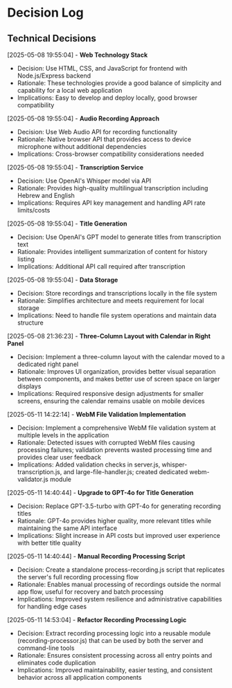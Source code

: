 # Decision Log

## Technical Decisions

[2025-05-08 19:55:04] - **Web Technology Stack**
- Decision: Use HTML, CSS, and JavaScript for frontend with Node.js/Express backend
- Rationale: These technologies provide a good balance of simplicity and capability for a local web application
- Implications: Easy to develop and deploy locally, good browser compatibility

[2025-05-08 19:55:04] - **Audio Recording Approach**
- Decision: Use Web Audio API for recording functionality
- Rationale: Native browser API that provides access to device microphone without additional dependencies
- Implications: Cross-browser compatibility considerations needed

[2025-05-08 19:55:04] - **Transcription Service**
- Decision: Use OpenAI's Whisper model via API
- Rationale: Provides high-quality multilingual transcription including Hebrew and English
- Implications: Requires API key management and handling API rate limits/costs

[2025-05-08 19:55:04] - **Title Generation**
- Decision: Use OpenAI's GPT model to generate titles from transcription text
- Rationale: Provides intelligent summarization of content for history listing
- Implications: Additional API call required after transcription

[2025-05-08 19:55:04] - **Data Storage**
- Decision: Store recordings and transcriptions locally in the file system
- Rationale: Simplifies architecture and meets requirement for local storage
- Implications: Need to handle file system operations and maintain data structure

[2025-05-08 21:36:23] - **Three-Column Layout with Calendar in Right Panel**
- Decision: Implement a three-column layout with the calendar moved to a dedicated right panel
- Rationale: Improves UI organization, provides better visual separation between components, and makes better use of screen space on larger displays
- Implications: Required responsive design adjustments for smaller screens, ensuring the calendar remains usable on mobile devices

[2025-05-11 14:22:14] - **WebM File Validation Implementation**
- Decision: Implement a comprehensive WebM file validation system at multiple levels in the application
- Rationale: Detected issues with corrupted WebM files causing processing failures; validation prevents wasted processing time and provides clear user feedback
- Implications: Added validation checks in server.js, whisper-transcription.js, and large-file-handler.js; created dedicated webm-validator.js module

[2025-05-11 14:40:44] - **Upgrade to GPT-4o for Title Generation**
- Decision: Replace GPT-3.5-turbo with GPT-4o for generating recording titles
- Rationale: GPT-4o provides higher quality, more relevant titles while maintaining the same API interface
- Implications: Slight increase in API costs but improved user experience with better title quality

[2025-05-11 14:40:44] - **Manual Recording Processing Script**
- Decision: Create a standalone process-recording.js script that replicates the server's full recording processing flow
- Rationale: Enables manual processing of recordings outside the normal app flow, useful for recovery and batch processing
- Implications: Improved system resilience and administrative capabilities for handling edge cases

[2025-05-11 14:53:04] - **Refactor Recording Processing Logic**
- Decision: Extract recording processing logic into a reusable module (recording-processor.js) that can be used by both the server and command-line tools
- Rationale: Ensures consistent processing across all entry points and eliminates code duplication
- Implications: Improved maintainability, easier testing, and consistent behavior across all application components
